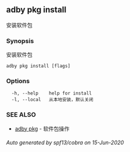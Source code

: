 ## adby pkg install

安装软件包

### Synopsis

安装软件包

```
adby pkg install [flags]
```

### Options

```
  -h, --help    help for install
  -l, --local   从本地安装，默认关闭
```

### SEE ALSO

* [adby pkg](adby_pkg.md)	 - 软件包操作

###### Auto generated by spf13/cobra on 15-Jun-2020
